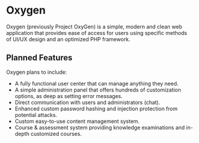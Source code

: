 # Oxygen
Oxygen (previously Project OxyGen) is a simple, modern and clean web application that provides ease of access for users using specific methods of UI/UX design and an optimized PHP framework.

## Planned Features
Oxygen plans to include:
* A fully functional user center that can manage anything they need.
* A simple administration panel that offers hundreds of customization options, as deep as setting error messages.
* Direct communication with users and administrators (chat).
* Enhanced custom password hashing and injection protection from potential attacks.
* Custom easy-to-use content management system.
* Course & assessment system providing knowledge examinations and in-depth customized courses.